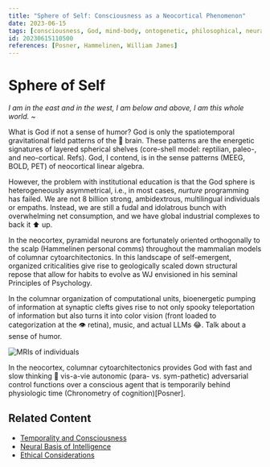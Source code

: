 ```yaml
---
title: "Sphere of Self: Consciousness as a Neocortical Phenomenon"
date: 2023-06-15
tags: [consciousness, God, mind-body, ontogenetic, philosophical, neural]
id: 20230615110500
references: [Posner, Hammelinen, William James]
---
```


# Sphere of Self

*I am in the east and in the west, I am below and above, I am this whole world. ~*

What is God if not a sense of humor? God is only the spatiotemporal gravitational field patterns of the 🧠 brain. These patterns are the energetic signatures of layered spherical shelves (core-shell model: reptilian, paleo-, and neo-cortical. Refs). God, I contend, is in the sense patterns (MEEG, BOLD, PET) of neocortical linear algebra.

However, the problem with institutional education is that the God sphere is heterogeneously asymmetrical, i.e., in most cases, *nurture* programming has failed. We are not 8 billion strong, ambidextrous, multilingual individuals or empaths. Instead, we are still a fudal and idolatrous bunch with overwhelming net consumption, and we have global industrial complexes to back it ⬆️ up.

In the neocortex, pyramidal neurons are fortunately oriented orthogonally to the scalp (Hammelinen personal comms) throughout the mammalian models of columnar cytoarchitectonics. In this landscape of self-emergent, organized criticalities give rise to geologically scaled down structural repose that allow for habits to evolve as WJ envisioned in his seminal Principles of Psychology.

In the columnar organization of computational units, bioenergetic pumping of information at synaptic clefts gives rise to not only spooky teleportation of information but also turns it into color vision (front loaded to categorization at the 👁️ retina), music, and actual LLMs 😂. Talk about a sense of humor.

![MRIs of individuals](../assets/zatorre.png)

In the neocortex, columnar cytoarchitectonics provides God with fast and slow thinking 🧐 vis-a-vie autonomic (para- vs. sym-pathetic) adversarial control functions over a conscious agent that is temporarily behind physiologic time (Chronometry of cognition)[Posner].

## Related Content
- [Temporality and Consciousness](../physical-manifestations/temporality-consciousness.md)
- [Neural Basis of Intelligence](../neurobiological-substrates/neural-basis.md)
- [Ethical Considerations](ethical-considerations.md) 
